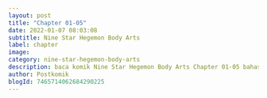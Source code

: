 ```yaml
---
layout: post 
title: "Chapter 01-05"
date: 2022-01-07 08:03:08
subtitle: Nine Star Hegemon Body Arts
label: chapter
image: 
category: nine-star-hegemon-body-arts
description: baca komik Nine Star Hegemon Body Arts Chapter 01-05 bahasa indonesia 
author: Postkomik
blogId: 7465714062684290225
---
```

